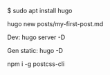 $ sudo apt install hugo

hugo new posts/my-first-post.md

Dev:
hugo server -D

Gen static:
hugo -D

npm i -g postcss-cli
